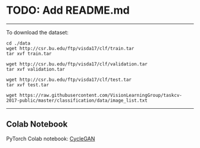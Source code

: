 # TODO: Add README.md

---
To download the dataset:
```
cd ./data
wget http://csr.bu.edu/ftp/visda17/clf/train.tar
tar xvf train.tar

wget http://csr.bu.edu/ftp/visda17/clf/validation.tar
tar xvf validation.tar  

wget http://csr.bu.edu/ftp/visda17/clf/test.tar
tar xvf test.tar

wget https://raw.githubusercontent.com/VisionLearningGroup/taskcv-2017-public/master/classification/data/image_list.txt
```
---

## Colab Notebook
PyTorch Colab notebook: [CycleGAN](https://colab.research.google.com/github/junyanz/pytorch-CycleGAN-and-pix2pix/blob/master/CycleGAN.ipynb)
